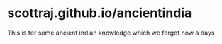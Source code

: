 # scottraj.github.io/ancientindia
This is for some ancient indian knowledge which we forgot now a days
